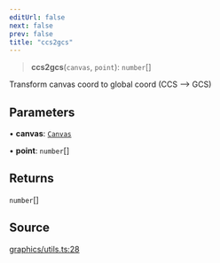 ```yaml
---
editUrl: false
next: false
prev: false
title: "ccs2gcs"
---
```


> **ccs2gcs**(`canvas`, `point`): `number`[]

Transform canvas coord to global coord (CCS --> GCS)

## Parameters

• **canvas**: [`Canvas`](/api-core/classes/canvas/)

• **point**: `number`[]

## Returns

`number`[]

## Source

[graphics/utils.ts:28](https://github.com/dgmjs/dgmjs/blob/c296d113d513e412f08f9016159ca40d11e704cd/packages/core/src/graphics/utils.ts#L28)
